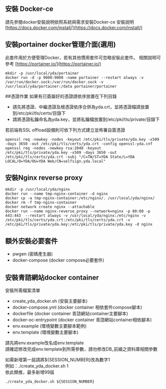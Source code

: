 
## 安裝 Docker-ce
請先參閱docker安裝說明依照系統與需求安裝Docker-ce
安裝說明 [https://docs.docker.com/install/](https://docs.docker.com/install/)


## 安裝portainer docker管理介面(選用)
此套件用於方便管理Docker，若有其他慣用套件可忽略安裝此套件。
相關說明可參考 [https://portainer.io/](https://portainer.io/)
```
mkdir -p /usr/local/yda/portainer
docker run -d -p 9000:9000 -name portainer --restart always -v /var/run/docker.sock:/var/run/docker.sock -v /usr/local/yda/portainer:/data portainer/portainer
```

##憑證作業
如果有已簽屬好的憑證請依序放置在下列目錄
 - 請先將憑證、中繼憑證及根憑證依序合併為yda.crt，並將憑證檔請放置到/etc/pki/tls/certs/目錄下
 - 請將憑證私鑰命名為yda.key，並將私鑰檔放置到/etc/pki/tls/private/目錄下

若前端有SSL offload設備則可依下列方式建立並佈署自簽憑證
```
openssl req -newkey -nodes -keyout /etc/pki/tls/private/yda.key -x509 -days 3650 -out /etc/pki/tls/certs/yda.crt -config openssl-yda.cnf
openssl req -nodes -newkey rsa:2048 -keyout  /etc/pki/tls/private/yda.key -x509 -days 3650 -out /etc/pki/tls/certs/yda.crt -subj "/C=TW/ST=YDA State/L=YDA LOCAL/O=YDA/OU=YDA Web/CN=selfsign.yda.local"
```


## 安裝Nginx reverse proxy
```
mkdir -p /usr/local/yda/nginx
docker run --name tmp-nginx-container -d nginx
docker cp -a tmp-nginx-container:/etc/nginx/. /usr/local/yda/nginx/
docker rm -f tmp-nginx-container
docker network create nginx --attachable
docker run --name nginx-reverse_proxy --network=nginx -p 80:80 -p 443:443  --restart always -v /usr/local/yda/nginx:/etc/nginx -v /etc/pki/tls/certs/yda.crt:/etc/pki/tls/certs/yda.crt -v /etc/pki/tls/private/yda.key:/etc/pki/tls/private/yda.key -d nginx
```


## 額外安裝必要套件
 - pwgen (密碼產生器)
 - docker-compose (docker compose必要套件)

## 安裝青諮網站docker container
安裝所需檔案清單

 - create_yda_docker.sh (安裝主要腳本)
 - docker-compose.yml (docker container 相依套件compose腳本)
 - dockerfile (docker container 青諮網站container主要腳本)
 - docker-oc-entrypoint (docker container 青諮網站container相依腳本)
 - env.example (環境變數主要腳本範例)
 - env.template (環境變數主要腳本)

請先將env.example改名成env.template  
請確認修改完成env.template到所需參數，請勿修改DB_前綴之資料庫相關參數  

如需新增第一屆請將${SESSION_NUMBER}改為數字1  
例如：./create_yda_docker.sh 1  
依此類推，最多新增99屆  
```
./create_yda_docker.sh ${SESSION_NUMBER}
```
